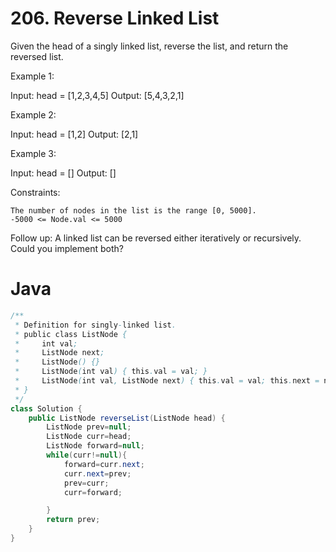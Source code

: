 # 206. Reverse Linked List


Given the head of a singly linked list, reverse the list, and return the reversed list.


Example 1:

Input: head = [1,2,3,4,5]
Output: [5,4,3,2,1]

Example 2:

Input: head = [1,2]
Output: [2,1]

Example 3:

Input: head = []
Output: []

 

Constraints:

    The number of nodes in the list is the range [0, 5000].
    -5000 <= Node.val <= 5000

 

Follow up: A linked list can be reversed either iteratively or recursively. Could you implement both?

# Java
```java
/**
 * Definition for singly-linked list.
 * public class ListNode {
 *     int val;
 *     ListNode next;
 *     ListNode() {}
 *     ListNode(int val) { this.val = val; }
 *     ListNode(int val, ListNode next) { this.val = val; this.next = next; }
 * }
 */
class Solution {
    public ListNode reverseList(ListNode head) {
        ListNode prev=null;
        ListNode curr=head;
        ListNode forward=null;
        while(curr!=null){
            forward=curr.next;
            curr.next=prev;
            prev=curr;
            curr=forward;

        }
        return prev;
    }
}
```
